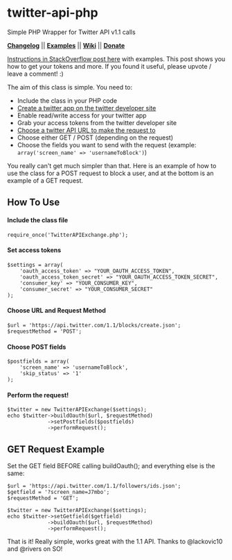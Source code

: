 twitter-api-php
======================
Simple PHP Wrapper for Twitter API v1.1 calls

**[Changelog](https://github.com/J7mbo/twitter-api-php/wiki/Changelog)** ||
**[Examples](https://github.com/J7mbo/twitter-api-php/wiki/Twitter-API-PHP-Wiki)** ||
**[Wiki](https://github.com/J7mbo/twitter-api-php/wiki)** ||
**[Donate](https://github.com/J7mbo/twitter-api-php/wiki/Donate)**

[Instructions in StackOverflow post here](http://stackoverflow.com/questions/12916539/simplest-php-example-retrieving-user-timeline-with-twitter-api-version-1-1/15314662#15314662) with examples. This post shows you how to get your tokens and more. 
If you found it useful, please upvote / leave a comment! :)

The aim of this class is simple. You need to:

- Include the class in your PHP code
- [Create a twitter app on the twitter developer site](https://dev.twitter.com/apps/)
- Enable read/write access for your twitter app
- Grab your access tokens from the twitter developer site
- [Choose a twitter API URL to make the request to](https://dev.twitter.com/docs/api/1.1/)
- Choose either GET / POST (depending on the request) 
- Choose the fields you want to send with the request (example: `array('screen_name' => 'usernameToBlock')`)

You really can't get much simpler than that. Here is an example of how to use the class for a POST request to block a user, and at the bottom is an example of a GET request.

How To Use
------
#### Include the class file ####

    require_once('TwitterAPIExchange.php');

#### Set access tokens ####

    $settings = array(
        'oauth_access_token' => "YOUR_OAUTH_ACCESS_TOKEN",
        'oauth_access_token_secret' => "YOUR_OAUTH_ACCESS_TOKEN_SECRET",
        'consumer_key' => "YOUR_CONSUMER_KEY",
        'consumer_secret' => "YOUR_CONSUMER_SECRET"
    );

#### Choose URL and Request Method ####

    $url = 'https://api.twitter.com/1.1/blocks/create.json';
    $requestMethod = 'POST';

#### Choose POST fields ####

    $postfields = array(
        'screen_name' => 'usernameToBlock', 
        'skip_status' => '1'
    );

#### Perform the request! ####

    $twitter = new TwitterAPIExchange($settings);
    echo $twitter->buildOauth($url, $requestMethod)
                 ->setPostfields($postfields)
                 ->performRequest();

GET Request Example
----------------

Set the GET field BEFORE calling buildOauth(); and everything else is the same:

    $url = 'https://api.twitter.com/1.1/followers/ids.json';
    $getfield = '?screen_name=J7mbo';
    $requestMethod = 'GET';

    $twitter = new TwitterAPIExchange($settings);
    echo $twitter->setGetfield($getfield)
                 ->buildOauth($url, $requestMethod)
                 ->performRequest();

That is it! Really simple, works great with the 1.1 API. Thanks to @lackovic10 and @rivers on SO!
